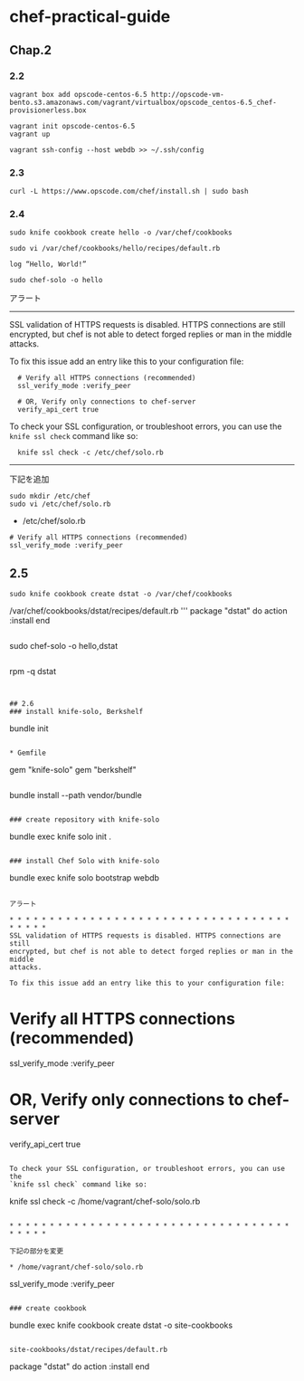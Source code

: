 chef-practical-guide
===================

## Chap.2

### 2.2
```
vagrant box add opscode-centos-6.5 http://opscode-vm-bento.s3.amazonaws.com/vagrant/virtualbox/opscode_centos-6.5_chef-provisionerless.box

vagrant init opscode-centos-6.5
vagrant up

vagrant ssh-config --host webdb >> ~/.ssh/config
```

### 2.3
```
curl -L https://www.opscode.com/chef/install.sh | sudo bash
```

### 2.4
```
sudo knife cookbook create hello -o /var/chef/cookbooks

sudo vi /var/chef/cookbooks/hello/recipes/default.rb

```

```
log “Hello, World!”
```

```
sudo chef-solo -o hello
```

アラート

* * * * * * * * * * * * * * * * * * * * * * * * * * * * * * * * * * * * * * * *
SSL validation of HTTPS requests is disabled. HTTPS connections are still
encrypted, but chef is not able to detect forged replies or man in the middle
attacks.

To fix this issue add an entry like this to your configuration file:

```
  # Verify all HTTPS connections (recommended)
  ssl_verify_mode :verify_peer

  # OR, Verify only connections to chef-server
  verify_api_cert true
```

To check your SSL configuration, or troubleshoot errors, you can use the
`knife ssl check` command like so:

```
  knife ssl check -c /etc/chef/solo.rb
```

* * * * * * * * * * * * * * * * * * * * * * * * * * * * * * * * * * * * * * * *

下記を追加
```
sudo mkdir /etc/chef
sudo vi /etc/chef/solo.rb
```

* /etc/chef/solo.rb
```
# Verify all HTTPS connections (recommended)
ssl_verify_mode :verify_peer
```

## 2.5

```
sudo knife cookbook create dstat -o /var/chef/cookbooks
```

/var/chef/cookbooks/dstat/recipes/default.rb
'''
package "dstat" do
  action :install
end
```

```
sudo chef-solo -o hello,dstat
```

```
rpm -q dstat
```


## 2.6
### install knife-solo, Berkshelf
```
bundle init
```

* Gemfile
```
gem "knife-solo"
gem "berkshelf"
```

```
bundle install --path vendor/bundle
```

### create repository with knife-solo
```
bundle exec knife solo init .
```

### install Chef Solo with knife-solo
```
bundle exec knife solo bootstrap webdb
```

アラート

* * * * * * * * * * * * * * * * * * * * * * * * * * * * * * * * * * * * * * * *
SSL validation of HTTPS requests is disabled. HTTPS connections are still
encrypted, but chef is not able to detect forged replies or man in the middle
attacks.

To fix this issue add an entry like this to your configuration file:

```
  # Verify all HTTPS connections (recommended)
  ssl_verify_mode :verify_peer

  # OR, Verify only connections to chef-server
  verify_api_cert true
```

To check your SSL configuration, or troubleshoot errors, you can use the
`knife ssl check` command like so:

```
  knife ssl check -c /home/vagrant/chef-solo/solo.rb
```

* * * * * * * * * * * * * * * * * * * * * * * * * * * * * * * * * * * * * * * *

下記の部分を変更

* /home/vagrant/chef-solo/solo.rb
```
ssl_verify_mode :verify_peer
```

### create cookbook
```
bundle exec knife cookbook create dstat -o site-cookbooks
```

site-cookbooks/dstat/recipes/default.rb
```
package "dstat" do
  action :install
end
```
